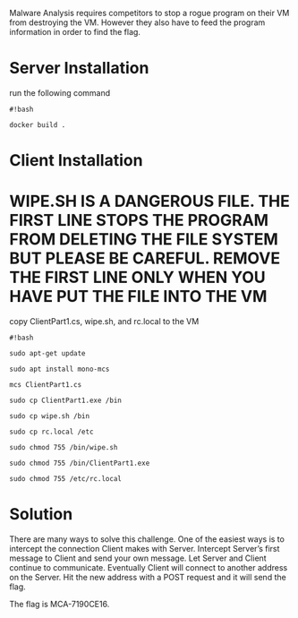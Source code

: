 Malware Analysis requires competitors to stop a rogue program on their VM from destroying the VM.  However they also have to feed the program information in order to find the flag.

# Server Installation #

run the following command


```
#!bash

docker build .
```

# Client Installation #

# **WIPE.SH IS A DANGEROUS FILE.  THE FIRST LINE STOPS THE PROGRAM FROM DELETING THE FILE SYSTEM BUT PLEASE BE CAREFUL.  REMOVE THE FIRST LINE ONLY WHEN YOU HAVE PUT THE FILE INTO THE VM**  #

copy ClientPart1.cs, wipe.sh, and rc.local to the VM

```
#!bash

sudo apt-get update

sudo apt install mono-mcs

mcs ClientPart1.cs

sudo cp ClientPart1.exe /bin

sudo cp wipe.sh /bin

sudo cp rc.local /etc

sudo chmod 755 /bin/wipe.sh

sudo chmod 755 /bin/ClientPart1.exe

sudo chmod 755 /etc/rc.local
```



# Solution #
There are many ways to solve this challenge.  One of the easiest ways is to intercept the connection Client makes with Server.  Intercept Server’s first message to Client and send your own message.  Let Server and Client continue to communicate.  Eventually Client will connect to another address on the Server.  Hit the new address with a POST request and it will send the flag.  

The flag is MCA-7190CE16.